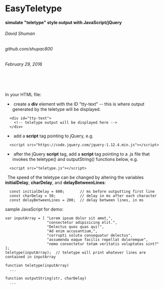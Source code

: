 # EasyTeletype
#### simulate "teletype" style output with JavaScript/jQuery
###### David Shuman
###### github.com/shupac800
###### February 29, 2016
###### &nbsp;
In your HTML file:  
* &nbsp;create a **div** element with the ID "tty-text" -- this is where output generated by the teletype will be displayed.
```
  <div id="tty-text">
    <!-- teletype output will be displayed here -->
  </div>
```
* &nbsp;add a **script** tag pointing to jQuery, e.g.
```
  <script src="https://code.jquery.com/jquery-1.12.4.min.js"></script>
```
* &nbsp;after the jQuery **script** tag, add a **script** tag pointing to a .js file that invokes the teletype() and outputString() functions below, e.g.
```
  <script src="teletype.js"></script>
```
&nbsp;
The speed of the teletype can be changed by altering the variables **initialDelay**,  **charDelay**, and **delayBetweenLines**:
```
  const initialDelay = 600;       // ms before outputting first line
  const charDelay = 50;           // delay in ms after each character
  const delayBetweenLines = 200;  // delay between lines, in ms
```
sample JavaScript for demo:
```
var inputArray = [ "Lorem ipsum dolor sit amet,",
                   "consectetur adipisicing elit.",
                   "Delectus quos quas qui!",
                   "Ad enim accusantium,",
                   "corrupti soluta consequatur delectus",
                   "assumenda eaque facilis repellat doloremque",
                   "nemo consectetur totam veritatis voluptates sint?" ];
teletype(inputArray);  // teletype will print whatever lines are contained in inputArray

function teletype(inputArray)
  ...

function outputString(str, charDelay)
  ...
```